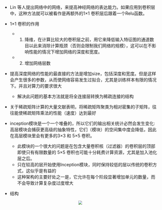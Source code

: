 - Lin 等人提出网络中的网络，来提高神经网络的表达能力。如果应用到卷积层中，这种方法就可以被看作是再额外的1$\times$1 卷积层后跟着一个Relu函数。
- 1$\times$1 卷积的作用
  - 1. 降维，在计算比较大的卷积层之前，用它来降低输入特征图的通道数目以此来消除计算瓶颈（否则会限制我们网络的规模），这可以在不影响性能的情况下增加网络的深度和宽度。
  - 2. 增加网络层数
- 提高深度网络的性能的最直接的方法是增加size，包括深度和宽度。但是这样会产生很多的参数，从而使网络容易发生过拟合，尤其是训练样本有限的情况下。并且对算力的要求很大
  - 解决此问题的基本方法就是将全连接层转换为稀疏连接的结构
- 关于稀疏矩阵计算的大量文献表明，将稀疏矩阵聚类为相对密集的子矩阵，往往能使稀疏矩阵乘法的性能（速度）达到最好
- inception模块是一个一个堆叠的，所以它们的输出相关统计必然会发生变化: 高层模块会捕获更高级的抽象特性，它们（模块）的空间集中度会降低，因此在高层模块里会有更多的3$\times$3 和 5$\times$5 卷积。
  - 此模块的一个很大的问题是在包含大量卷积核（过滤器）的卷积层的顶部即使只有有限数量的 5$\times$5 卷积也可能十分耗费计算资源，尤其是加入池化层之后。
  - 只在较高的层开始使用Inception模块，同时保持较低的层以传统的卷积方式，这似乎是有益的
  - 这种架构的主要好处之一是，它允许在每个阶段显著增加单元的数量，而不会导致计算复杂度过度增大



- 结构 

<div></div>

<div align='center'> <img src="https://pic2.zhimg.com/80/v2-163bd498199e2862b94640a8883c607b_720w.jpg" style="zoom:80%;" /></div>

